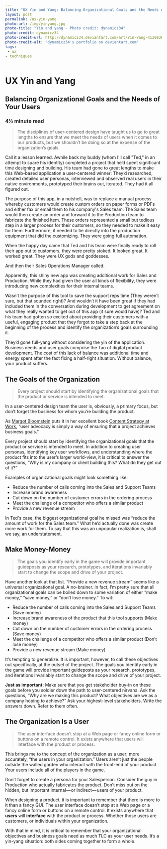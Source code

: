 ```yaml
---
title: "UX Yin and Yang: Balancing Organizational Goals and the Needs of Your Users"
layout: post
permalink: /ux-yin-yang
photo-url: /img/yinyang.jpg
photo-title: "Yin and yang - Photo credit: dynamicz34"
photo-credit: dynamicz34
photo-credit-url: http://dynamicz34.deviantart.com/art/Yin-Yang-413083660
photo-credit-alt: "dynamicz34's portfolio on deviantart.com"
tags:
 - ux
- techniques
---
```


# UX Yin and Yang

## Balancing Organizational Goals and the Needs of Your Users

### 4&frac12; minute read

> The disciplines of user-centered design have taught us to go to great lengths to ensure that we meet the needs of users when it comes to our products, but we shouldn’t be doing so at the expense of the organization’s goals.

Call it a lesson learned. Awhile back my buddy (whom I'll call "Ted," in an attempt to spare his identity) completed a project that he’d spent significant time designing and building. His team had gone to great lengths to make this Web-based application a user-centered winner: They’d researched, created detailed user personas, interviewed and observed real users in their native environments, prototyped their brains out, iterated. They had it all figured out.

The purpose of this app, in a nutshell, was to replace a manual process whereby customers would create custom orders on paper forms or PDFs and either fax or email them to his company's Sales team. The Sales team would then create an order and forward it to the Production team to fabricate the finished item. These orders represented a small but tedious step in a larger process for their customers, so they needed to make it easy for them. Furthermore, it needed to tie directly into the production equipment that did the customizing. They were going full automation.

When the happy day came that Ted and his team were finally ready to roll their app out to customers, they were pretty stoked. It looked great. It worked great. They were UX gods and goddesses.

And then their Sales Operations Manager called.

Apparently, this shiny new app was creating additional work for Sales and Production. While they had given the user all kinds of flexibility, they were introducing new complexities for their internal teams.

Wasn’t the purpose of this tool to save the support reps time (They weren’t sure, but that sounded right)? And wouldn’t it have been great if they had included them in the conversation during development to get agreement on what they really wanted to get out of this app (it sure would have)? Ted and his team had gotten so excited about providing their customers with a useful, engaging product that they forgot to take a step back at the beginning of the process and identify the organization’s goals surrounding it.

They’d gone full-yang without considering the yin of the application. Business needs and user goals comprise the Tao of digital product development. The cost of this lack of balance was additional time and energy spent after the fact fixing a half-right situation. Without balance, your product suffers.

## The Goals of the Organization

> Every project should start by identifying the organizational goals that the product or service is intended to meet.

In a user-centered design team the user is, obviously, a primary focus, but don’t forget the business for whom you’re building the product.

As [Margot Bloomstein][1] puts it in her excellent book [Content Strategy at Work][2], “user advocacy is simply a way of ensuring that a project achieves business goals.”

Every project should start by identifying the organizational goals that the product or service is intended to meet. In addition to creating user personas, identifying key user workflows, and understanding where the product fits into the user’s larger world-view, it is critical to answer the questions, “Why is my company or client building this? What do they get out of it?”

Examples of organizational goals might look something like:

- Reduce the number of calls coming into the Sales and Support Teams
- Increase brand awareness
- Cut down on the number of customer errors in the ordering process
- Meet the challenge of a competitor who offers a similar product
- Provide a new revenue stream

In Ted's case, the biggest organizational goal he missed was “reduce the amount of work for the Sales team.” What he’d actually done was create more work for them. To say that this was an unpopular realization is, shall we say, an understatement.

## Make Money-Money

> The goals you identify early in the game will provide important guideposts as your research, prototypes, and iterations invariably start to change the scope and drive of your project.

Have another look at that list. “Provide a new revenue stream” seems like a universal organizational goal. A no-brainer. In fact, I’m pretty sure that all organizational goals can be boiled down to some variation of either “make money,” “save money,” or “don’t lose money.” To wit:

- Reduce the number of calls coming into the Sales and Support Teams (Save money)
- Increase brand awareness of the product that this tool supports (Make money)
- Cut down on the number of customer errors in the ordering process (Save money)
- Meet the challenge of a competitor who offers a similar product (Don’t lose money)
- Provide a new revenue stream (Make money)

It’s tempting to generalize. It is important, however, to call these objectives out specifically, at the outset of the project. The goals you identify early in the game will provide important guideposts as your research, prototypes, and iterations invariably start to change the scope and drive of your project.

**Just as important:** Make sure that you get stakeholder buy-in on these goals before you soldier down the path to user-centered nirvana. Ask the questions, “Why are we making this product? What objectives are we as a company hoping to achieve?” Ask your highest-level stakeholders. Write the answers down. Refer to them often.

## The Organization Is a User 

> The user interface doesn’t stop at a Web page or fancy online form or buttons on a remote control. It exists anywhere that users will interface with the product or process.

This brings me to the concept of the organization as a user; more accurately, “the users in your organization.” Users aren’t just the people outside the walled garden who interact with the front-end of your product. Your users include all of the players in the game.

Don’t forget to create a persona for your Salesperson. Consider the guy in Production who actually fabricates the product. Don’t miss out on the hidden, but important internal — or indirect — users of your product.

When designing a product, it is important to remember that there is more to it than a fancy GUI. The user interface doesn’t stop at a Web page or a fancy online form or buttons on a remote control. It exists anywhere that **users** will **interface** with the product or process. Whether those users are customers, or individuals within your organization.

With that in mind, it is critical to remember that your organizational objectives and business goals need as much TLC as your user needs. It’s a yin-yang situation: both sides coming together to form a whole.

[1]:	https://twitter.com/mbloomstein "Margot Bloomstein on Twitter"
[2]:	http://appropriateinc.com/book/ "Content Strategy at Work, by Margot Bloomstein"